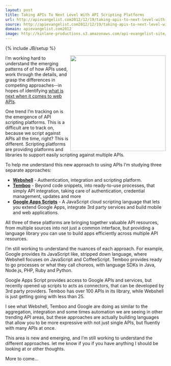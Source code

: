 ```yaml
---
layout: post
title: Taking APIs To Next Level With API Scripting Platforms
url: http://apievangelist.com2012/12/19/taking-apis-to-next-level-with-api-scripting-platforms/
source: http://apievangelist.com2012/12/19/taking-apis-to-next-level-with-api-scripting-platforms/
domain: apievangelist.com2012
image: http://kinlane-productions.s3.amazonaws.com/api-evangelist-site/blog/scripting-platforms.jpg
---
```

{% include JB/setup %}<p>
     <img src="https://s3.amazonaws.com/kinlane-productions/api-evangelist/scripting-platforms.jpg"  width="300" align="right" />
</p>
<p>
     I’m working hard to understand the emerging patterns of of how APIs used, work through the details, and grasp the differences in competing approaches--in hopes of identifying <a title="what is next when it comes to web APIs" href="/2012/07/27/what-is-the-future-of-web-apis/">what is next when it comes to web APIs</a>.
</p>
<p>
     One trend I’m tracking on is the emergence of API scripting platforms. This is a difficult are to track on, because we script against APIs all the time, right? This is different. Scripting platforms are providing platforms and libraries to support easily scripting against multiple APIs.
</p>
<p>
     To help me understand this new approach to using APIs I’m studying three separate approaches:
</p>
<ul>
     <li>
          <strong><a title="Webshell" href="http://webshell.io/">Webshell</a></strong> - Authentication, integration and scripting platform.
     </li>
     <li>
          <strong><a title="Temboo" href="https://www.temboo.com/">Temboo</a></strong> - Beyond code snippets, into ready-to-use processes, that simply API integration, taking care of authentication, credential management, updates and more
     </li>
     <li>
          <strong><a href="https://developers.google.com/apps-script/">Google Apps Scripts</a></strong> - A JavaScript cloud scripting language that lets you extend Google Apps, integrate 3rd party services and build mobile and web applications.
     </li>
</ul>
<p>
     All three of these platforms are bringing together valuable API resources, from multiple sources into not just a common interface, but providing a language library you can use to build apps efficiently across multiple API resources.
</p>
<p>
     I’m still working to understand the nuances of each approach. For example, Google provides its JavaScript like, stripped down language, where Webshell focuses on JavaScript and CoffeeScript. Temboo provides ready to go processes or what they call choreos, with language SDKs in Java, Node.js, PHP, Ruby and Python.
</p>
<p>
     Google Apps Script provides access to Google APIs and services, but recently opened up scripts to acts as connectors, that can be developed by 3rd party providers. Temboo has over 100 APIs in its library, while Webshell is just getting going with less than 25.
</p>
<p>
     I see what Webshell, Temboo and Google are doing as similar to the aggregation, integration and some times automation we are seeing in other trending API areas, but these approaches are actually building languages that allow you to be more expressive with not just single APIs, but fluently with many APIs at once.
</p>
<p>
     This area is new and emerging, and I’m still working to understand the different approaches. let me know if you if you have anything I should be looking at or other thoughts.  
</p>
<p>
     More to come...
</p>
